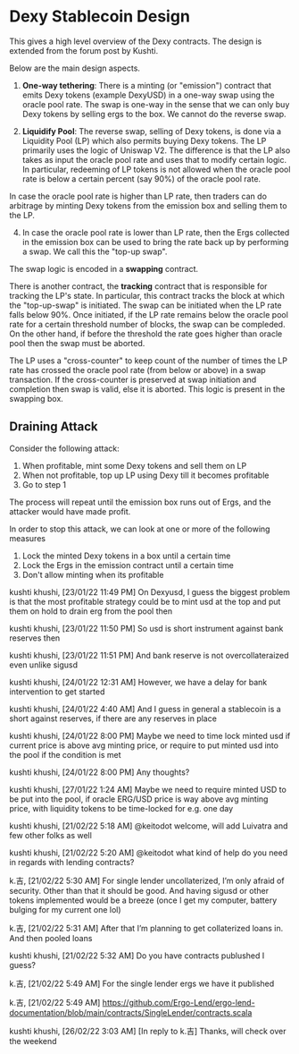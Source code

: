 # Dexy Stablecoin Design

This gives a high level overview of the Dexy contracts. The design is extended from the forum post by Kushti.

Below are the main design aspects.

1. **One-way tethering**: There is a minting (or "emission") contract that emits Dexy tokens (example DexyUSD) in a one-way swap using the oracle pool rate.
The swap is one-way in the sense that we can only buy Dexy tokens by selling ergs to the box. We cannot do the reverse swap. 
   
2. **Liquidify Pool**: The reverse swap, selling of Dexy tokens, is done via a Liquidity Pool (LP) which also permits buying Dexy tokens. The LP 
   primarily uses the logic of Uniswap V2. The difference is that the LP also takes as input the oracle pool rate and uses that to modify certain logic. In particular,
   redeeming of LP tokens is not allowed when the oracle pool rate is below a certain percent (say 90%) of the oracle pool rate.
   
In case the oracle pool rate is higher than LP rate, then traders can do arbitrage by minting Dexy tokens from the emission box and 
   selling them to the LP. 
   
4. In case the oracle pool rate is lower than LP rate, then the Ergs collected in the emission box can be used to bring the rate back up by performing a swap.
   We call this the "top-up swap".
   
The swap logic is encoded in a **swapping** contract.

There is another contract, the **tracking** contract that is responsible for tracking the LP's state. In particular, this contract
tracks the block at which the "top-up-swap" is initiated. The swap can be initiated when the LP rate falls below 90%.
Once initiated, if the LP rate remains below the oracle pool rate for a certain threshold number of blocks, the swap can be compleded.
On the other hand, if before the threshold the rate goes higher than oracle pool then the swap must be aborted.

The LP uses a "cross-counter" to keep count of the number of times the LP rate has crossed the oracle pool rate (from below or above) in a swap transaction.
If the cross-counter is preserved at swap initiation and completion then swap is valid, else it is aborted. This logic is present in the swapping box.

## Draining Attack

Consider the following attack:

1. When profitable, mint some Dexy tokens and sell them on LP
2. When not profitable, top up LP using Dexy till it becomes profitable
3. Go to step 1 

The process will repeat until the emission box runs out of Ergs, and the attacker would have made profit.

In order to stop this attack, we can look at one or more of the following measures

1. Lock the minted Dexy tokens in a box until a certain time
2. Lock the Ergs in the emission contract until a certain time
3. Don't allow minting when its profitable

kushti khushi, [23/01/22 11:49 PM]
On Dexyusd, I guess the biggest problem is that the most profitable strategy could be to mint usd at the top and put them on hold to drain erg from the pool then

kushti khushi, [23/01/22 11:50 PM]
So usd is short instrument against bank reserves then

kushti khushi, [23/01/22 11:51 PM]
And bank reserve is not overcollateraized even unlike sigusd

kushti khushi, [24/01/22 12:31 AM]
However, we have a delay for bank intervention to get started

kushti khushi, [24/01/22 4:40 AM]
And I guess in general a stablecoin is a short against reserves, if there are any reserves in place
 
kushti khushi, [24/01/22 8:00 PM]
Maybe we need to time lock minted usd if current price is above avg minting price, or require to put minted usd into the pool if the condition is met

kushti khushi, [24/01/22 8:00 PM]
Any thoughts?

kushti khushi, [27/01/22 1:24 AM]
Maybe we need to require minted USD to be put into the pool, if oracle ERG/USD price is way above avg minting price, with liquidity tokens to be time-locked for e.g. one day

kushti khushi, [21/02/22 5:18 AM]
@keitodot welcome, will add Luivatra and few other folks as well

kushti khushi, [21/02/22 5:20 AM]
@keitodot what kind of help do you need in regards with lending contracts?

k.吉, [21/02/22 5:30 AM]
For single lender uncollaterized, I’m only afraid of security. Other than that it should be good. And having sigusd or other tokens implemented would be a breeze (once I get my computer, battery bulging for my current one lol)

k.吉, [21/02/22 5:31 AM]
After that I’m planning to get collaterized loans in. And then pooled loans

kushti khushi, [21/02/22 5:32 AM]
Do you have contracts publushed I guess?

k.吉, [21/02/22 5:49 AM]
For the single lender ergs we have it published

k.吉, [21/02/22 5:49 AM]
https://github.com/Ergo-Lend/ergo-lend-documentation/blob/main/contracts/SingleLender/contracts.scala

kushti khushi, [26/02/22 3:03 AM]
[In reply to k.吉]
Thanks, will check over the weekend